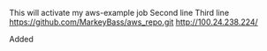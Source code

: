 This will activate my aws-example job
Second line
Third line
https://github.com/MarkeyBass/aws_repo.git
http://100.24.238.224/



Added
